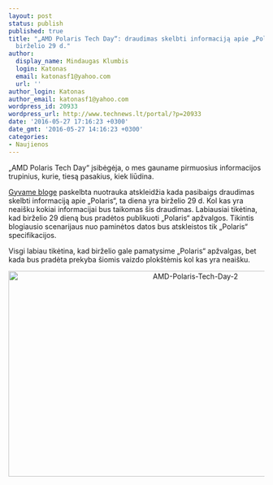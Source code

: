 ```yaml
---
layout: post
status: publish
published: true
title: "„AMD Polaris Tech Day“: draudimas skelbti informaciją apie „Polaris“ baigsis
  birželio 29 d."
author:
  display_name: Mindaugas Klumbis
  login: Katonas
  email: katonasf1@yahoo.com
  url: ''
author_login: Katonas
author_email: katonasf1@yahoo.com
wordpress_id: 20933
wordpress_url: http://www.technews.lt/portal/?p=20933
date: '2016-05-27 17:16:23 +0300'
date_gmt: '2016-05-27 14:16:23 +0300'
categories:
- Naujienos
---
```

<p>„AMD Polaris Tech Day“ įsibėgėja, o mes gauname pirmuosius informacijos trupinius, kurie, tiesą pasakius, kiek liūdina.</p>
<p><a href="http://www.24liveblog.com/live/1331452#commentstab">Gyvame bloge</a> paskelbta nuotrauka atskleidžia kada pasibaigs draudimas skelbti informaciją apie „Polaris“, ta diena yra birželio 29 d. Kol kas yra neaišku kokiai informacijai bus taikomas šis draudimas. Labiausiai tikėtina, kad birželio 29 dieną bus pradėtos publikuoti „Polaris“ apžvalgos. Tikintis blogiausio scenarijaus nuo paminėtos datos bus atskleistos tik „Polaris“ specifikacijos.</p>
<p>Visgi labiau tikėtina, kad birželio gale pamatysime „Polaris“ apžvalgas, bet kada bus pradėta prekyba šiomis vaizdo plokštėmis kol kas yra neaišku.</p>
<p style="text-align: center"><a href="http://www.technews.lt/portal/wp-content/uploads/2016/05/AMD-Polaris-Tech-Day-2.jpg"><img class="alignnone wp-image-20934 size-full" src="http://www.technews.lt/portal/wp-content/uploads/2016/05/AMD-Polaris-Tech-Day-2.jpg" alt="AMD-Polaris-Tech-Day-2" width="720" height="405" /></a></p>
